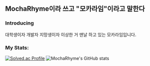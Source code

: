 ## MochaRhyme이라 쓰고 "모카라임"이라고 말한다
### Introducing
대학생이자 개발자 지망생이자 이상한 거 맨날 하고 있는 모카라임입니다.
### My Stats:  
[![Solved.ac Profile](http://mazassumnida.wtf/api/generate_badge?boj=runatory)](https://solved.ac/runatory)
![MochaRhyme's GitHub stats](https://github-readme-stats.vercel.app/api?username=MochaRhyme&show_icons=true&theme=radical)
